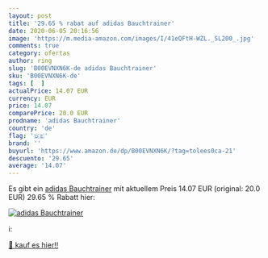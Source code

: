 ```yaml
---
layout: post
title: '29.65 % rabat auf adidas Bauchtrainer'
date: 2020-06-05 20:16:56
image: 'https://m.media-amazon.com/images/I/41eQFtH-WZL._SL200_.jpg'
comments: true
category: ofertas
author: ring
slug: 'B00EVNXN6K-de adidas Bauchtrainer'
sku: 'B00EVNXN6K-de'
tags: [  ]
actualPrice: 14.07 EUR
currency: EUR
price: 14.07
comparePrice: 20.0 EUR
prodname: 'adidas Bauchtrainer'
country: 'de'
flag: '🇩🇪'
brand: ''
buyurl: 'https://www.amazon.de/dp/B00EVNXN6K/?tag=tolees0ca-21'
descuento: '29.65'
average: '14.07'
---
```


Es gibt ein [adidas Bauchtrainer](https://www.amazon.de/dp/B00EVNXN6K/?tag=tolees0ca-21) mit aktuellem Preis 14.07 EUR (original: 20.0 EUR) 29.65 % Rabatt hier:

[![adidas Bauchtrainer](https://m.media-amazon.com/images/I/41eQFtH-WZL._SL200_.jpg)](https://www.amazon.de/dp/B00EVNXN6K/?tag=tolees0ca-21)

ℹ️:


[🛒 kauf es hier!!](https://www.amazon.de/dp/B00EVNXN6K/?tag=tolees0ca-21)
